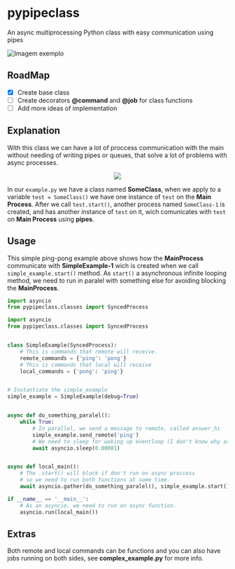 # pypipeclass

An async multiprocessing Python class with easy communication using pipes

![Imagem exemplo](https://i.imgur.com/7iqWbTe.png)

## RoadMap

- [x] Create base class
- [ ] Create decorators **@command** and **@job** for class functions
- [ ] Add more ideas of implementation

## Explanation

With this class we can have a lot of proccess communication with the main without needing of writing pipes or queues, that solve a lot of problems with async processes.

<p align="center">
    <img src="https://i.imgur.com/iyhjfES.png" />
</p>

In our `example.py` we have a class named **SomeClass**, when we apply to a variable `test = SomeClass()` we have one instance of `test` on the **Main Process**. After we call `test.start()`, another process named `SomeClass-1` is created, and has another instance of `test` on it, wich comunicates with `test` on **Main Process** using **pipes**.

## Usage

This simple ping-pong example above shows how the **MainProcess** communicate with **SimpleExample-1** wich is created when we call `simple_example.start()` method. As `start()` a asynchronous infinite looping method, we need to run in paralel with something else for avoiding blocking the **MainProcess**.

```python
import asyncio
from pypipeclass.classes import SyncedProcess

import asyncio
from pypipeclass.classes import SyncedProcess


class SimpleExample(SyncedProcess):
    # This is commands that remote will receive.
    remote_commands = {'ping': 'pong'}
    # This is commands that local will receive
    local_commands = {'pong': 'ping'}


# Instantiate the simple_example
simple_example = SimpleExample(debug=True)


async def do_something_paralel():
    while True:
        # In parallel, we send a message to remote, called answer_hi
        simple_example.send_remote('ping')
        # We need to sleep for waking up eventloop (I don't know why asyncio do this)
        await asyncio.sleep(0.00001)


async def local_main():
    # The .start() will block if don't run on async proccess
    # so we need to run both functions at same time.
    await asyncio.gather(do_something_paralel(), simple_example.start())

if __name__ == '__main__':
    # As an asyncio, we need to run on async function.
    asyncio.run(local_main())
```

## Extras

Both remote and local commands can be functions and you can also have jobs running on both sides, see **complex_example.py** for more info.
